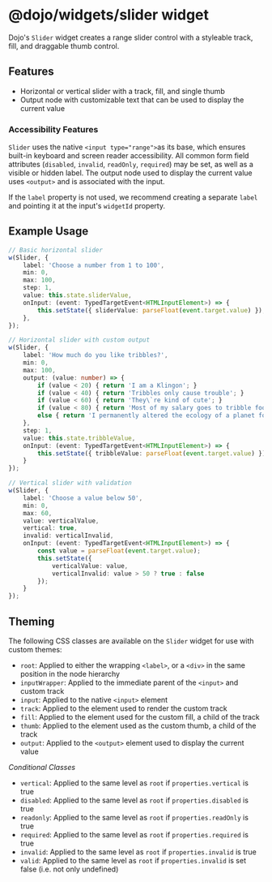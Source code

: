 # @dojo/widgets/slider widget

Dojo's `Slider` widget creates a range slider control with a styleable track, fill, and draggable thumb control.


## Features

- Horizontal or vertical slider with a track, fill, and single thumb
- Output node with customizable text that can be used to display the current value

### Accessibility Features

`Slider` uses the native `<input type="range">`as its base, which ensures built-in keyboard and screen reader accessibility. All common form field attributes (`disabled`, `invalid`, `readOnly`, `required`) may be set, as well as a visible or hidden label. The output node used to display the current value uses `<output>` and is associated with the input.

If the `label` property is not used, we recommend creating a separate `label` and pointing it at the input's `widgetId` property.

## Example Usage

```typescript
// Basic horizontal slider
w(Slider, {
	label: 'Choose a number from 1 to 100',
	min: 0,
	max: 100,
	step: 1,
	value: this.state.sliderValue,
	onInput: (event: TypedTargetEvent<HTMLInputElement>) => {
		this.setState({ sliderValue: parseFloat(event.target.value) });
	},
});

// Horizontal slider with custom output
w(Slider, {
	label: 'How much do you like tribbles?',
	min: 0,
	max: 100,
	output: (value: number) => {
		if (value < 20) { return 'I am a Klingon'; }
		if (value < 40) { return 'Tribbles only cause trouble'; }
		if (value < 60) { return 'They\`re kind of cute'; }
		if (value < 80) { return 'Most of my salary goes to tribble food'; }
		else { return 'I permanently altered the ecology of a planet for my tribbles'; }
	},
	step: 1,
	value: this.state.tribbleValue,
	onInput: (event: TypedTargetEvent<HTMLInputElement>) => {
		this.setState({ tribbleValue: parseFloat(event.target.value) });
	}
});

// Vertical slider with validation
w(Slider, {
	label: 'Choose a value below 50',
	min: 0,
	max: 60,
	value: verticalValue,
	vertical: true,
	invalid: verticalInvalid,
	onInput: (event: TypedTargetEvent<HTMLInputElement>) => {
		const value = parseFloat(event.target.value);
		this.setState({
			verticalValue: value,
			verticalInvalid: value > 50 ? true : false
		});
	}
});
```

## Theming

The following CSS classes are available on the `Slider` widget for use with custom themes:

- `root`: Applied to either the wrapping `<label>`, or a `<div>` in the same position in the node hierarchy
- `inputWrapper`: Applied to the immediate parent of the `<input>` and custom track
- `input`: Applied to the native `<input>` element
- `track`: Applied to the element used to render the custom track
- `fill`: Applied to the element used for the custom fill, a child of the track
- `thumb`: Applied to the element used as the custom thumb, a child of the track
- `output`: Applied to the `<output>` element used to display the current value

*Conditional Classes*
- `vertical`: Applied to the same level as `root` if `properties.vertical` is true
- `disabled`: Applied to the same level as `root` if `properties.disabled` is true
- `readonly`: Applied to the same level as `root` if `properties.readOnly` is true
- `required`: Applied to the same level as `root` if `properties.required` is true
- `invalid`: Applied to the same level as `root` if `properties.invalid` is true
- `valid`: Applied to the same level as `root` if `properties.invalid` is set false (i.e. not only undefined)
